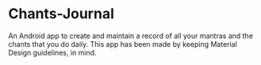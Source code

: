 # Chants-Journal
An Android app to create and maintain a record of all your mantras and the chants that you do daily.
This app has been made by keeping Material Design guidelines, in mind.
